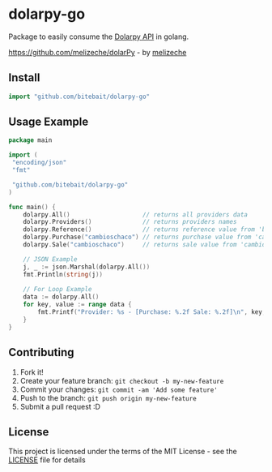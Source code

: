 # dolarpy-go

Package to easily consume the [Dolarpy API](https://dolar.melizeche.com) in golang.

<https://github.com/melizeche/dolarPy> - by [melizeche](https://github.com/melizeche/)

## Install

```go
import "github.com/bitebait/dolarpy-go"
```

## Usage Example

```go
package main

import (
 "encoding/json"
 "fmt"

 "github.com/bitebait/dolarpy-go"
)

func main() {
    dolarpy.All()                    // returns all providers data
    dolarpy.Providers()              // returns providers names
    dolarpy.Reference()              // returns reference value from 'bcp'
    dolarpy.Purchase("cambioschaco") // returns purchase value from 'cambioschaco' (default: 'bcp)
    dolarpy.Sale("cambioschaco")     // returns sale value from 'cambioschaco' (default: 'bcp)

    // JSON Example
    j, _ := json.Marshal(dolarpy.All())
    fmt.Println(string(j))
    
    // For Loop Example
	data := dolarpy.All()
	for key, value := range data {
		fmt.Printf("Provider: %s - [Purchase: %.2f Sale: %.2f]\n", key, value["compra"], value["venta"])
	}
}
```

## Contributing

1. Fork it!
2. Create your feature branch: `git checkout -b my-new-feature`
3. Commit your changes: `git commit -am 'Add some feature'`
4. Push to the branch: `git push origin my-new-feature`
5. Submit a pull request :D

## License

This project is licensed under the terms of the MIT License - see the [LICENSE](LICENSE) file for details
